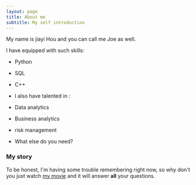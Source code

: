 ```yaml
---
layout: page
title: About me
subtitle: My self introduction 
---
```


My name is jiayi Hou and you can call me Joe as well. 

I have equipped with such skills:

- Python
- SQL
- C++

- I also have talented in :
- Data analytics
- Business analytics
- risk management

- What else do you need?

### My story

To be honest, I'm having some trouble remembering right now, so why don't you just watch [my movie](https://en.wikipedia.org/wiki/The_Princess_Bride_%28film%29) and it will answer **all** your questions.
